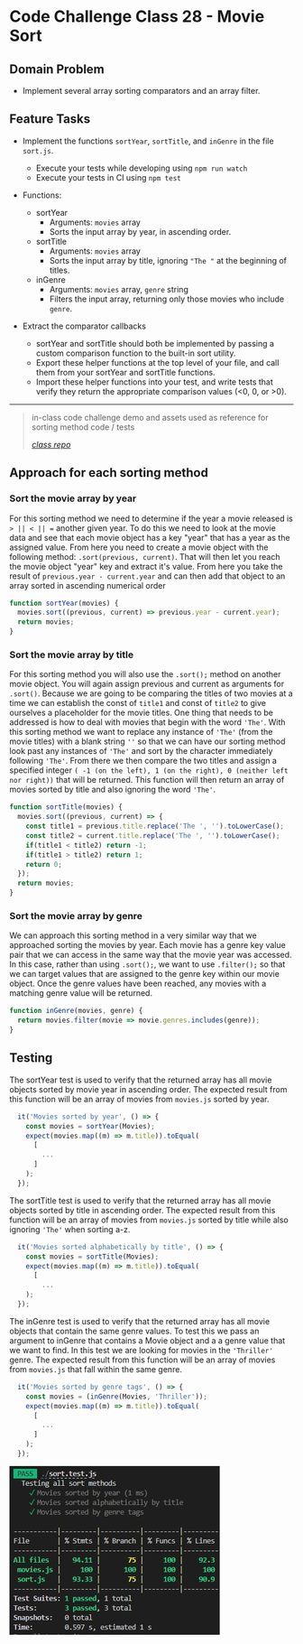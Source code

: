 # Code Challenge Class 28 - Movie Sort

## Domain Problem

- Implement several array sorting comparators and an array filter.

## Feature Tasks

- Implement the functions `sortYear`, `sortTitle`, and `inGenre` in the file `sort.js`.

  - Execute your tests while developing using `npm run watch`
  - Execute your tests in CI using `npm test`

- Functions:
  - sortYear
    - Arguments: `movies` array
    - Sorts the input array by year, in ascending order.
  - sortTitle
    - Arguments: `movies` array
    - Sorts the input array by title, ignoring `"The "` at the beginning of titles.
  - inGenre
    - Arguments: `movies` array, `genre` string
    - Filters the input array, returning only those movies who include `genre`.

- Extract the comparator callbacks
  - sortYear and sortTitle should both be implemented by passing a custom comparison function to the built-in sort utility.
  - Export these helper functions at the top level of your file, and call them from your sortYear and sortTitle functions.
  - Import these helper functions into your test, and write tests that verify they return the appropriate comparison values (<0, 0, or >0).

---

> in-class code challenge demo and assets used as reference for sorting method code / tests
>
>*[class repo](https://github.com/codefellows/seattle-code-javascript-401d48/tree/main/class-28/challenge)*

## Approach for each sorting method

### **Sort the movie array by year**

For this sorting method we need to determine if the year a movie released is `> || < || =` another given year. To do this we need to look at the movie data and see that each movie object has a key "year" that has a year as the assigned value. From here you need to create a movie object with the following method: `.sort(previous, current)`. That will then let you reach the movie object "year" key and extract it's value. From here you take the result of `previous.year - current.year` and can then add that object to an array sorted in ascending numerical order

```js
function sortYear(movies) {
  movies.sort((previous, current) => previous.year - current.year);
  return movies;
}
```

### **Sort the movie array by title**

For this sorting method you will also use the `.sort();` method on another movie object. You will again assign previous and current as arguments for `.sort()`. Because we are going to be comparing the titles of two movies at a time we can establish the const of `title1` and const of `title2` to give ourselves a placeholder for the movie titles. One thing that needs to be addressed is how to deal with movies that begin with the word `'The'`. With this sorting method we want to replace any instance of `'The'` (from the movie titles) with a blank string `''` so that we can have our sorting method look past any instances of `'The'` and sort by the character immediately following `'The'`. From there we then compare the two titles and assign a specified integer `( -1 (on the left), 1 (on the right), 0 (neither left nor right))` that will be returned. This function will then return an array of movies sorted by title and also ignoring the word `'The'`.

```js
function sortTitle(movies) {
  movies.sort((previous, current) => {
    const title1 = previous.title.replace('The ', '').toLowerCase();
    const title2 = current.title.replace('The ', '').toLowerCase();
    if(title1 < title2) return -1;
    if(title1 > title2) return 1;
    return 0;
  });
  return movies;
}
```

### **Sort the movie array by genre**

We can approach this sorting method in a very similar way that we approached sorting the movies by year. Each movie has a genre key value pair that we can access in the same way that the movie year was accessed. In this case, rather than using `.sort();`, we want to use `.filter();` so that we can target values that are assigned to the genre key within our movie object. Once the genre values have been reached, any movies with a matching genre value will be returned.

```js
function inGenre(movies, genre) {
  return movies.filter(movie => movie.genres.includes(genre));
}
```

## Testing

The sortYear test is used to verify that the returned array has all movie objects sorted by movie year in ascending order. The expected result from this function will be an array of movies from `movies.js` sorted by year.

```js
  it('Movies sorted by year', () => {
    const movies = sortYear(Movies);
    expect(movies.map((m) => m.title)).toEqual(
      [
        ...
      ]
    );
  });

```

The sortTitle test is used to verify that the returned array has all movie objects sorted by title in ascending order. The expected result from this function will be an array of movies from `movies.js` sorted by title while also ignoring `'The'` when sorting a-z.

```js
  it('Movies sorted alphabetically by title', () => {
    const movies = sortTitle(Movies);
    expect(movies.map((m) => m.title)).toEqual(
      [
        ...
    );
  });
```

The inGenre test is used to verify that the returned array has all movie objects that contain the same genre values. To test this we pass an argument to inGenre that contains a Movie object and a a genre value that we want to find. In this test we are looking for movies in the `'Thriller'` genre. The expected result from this function will be an array of movies from `movies.js` that fall within the same genre.

```js
  it('Movies sorted by genre tags', () => {
    const movies = (inGenre(Movies, 'Thriller'));
    expect(movies.map((m) => m.title)).toEqual(
      [
        ...
      ]
    );
  });
```
![Sort test results](./assets/sortTest.jpg)
